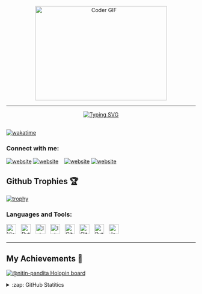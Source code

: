 <p align="center">
  <img alt="Coder GIF" height=250 width=350 src="https://user-images.githubusercontent.com/37551474/113611467-3a567d80-9657-11eb-862b-b07b4f105c6f.gif" />
</p>
<hr>
<div align="center">
<a href="https://git.io/typing-svg"><img src="https://readme-typing-svg.herokuapp.com?font=green&size=30&pause=1000&color=24D10F&align&center=true&vCenter=true&width=435&lines=Hi%2C+My+Self+Nitin;Computer+Science+Student;Frontend+Developer;Open+Source+Enthusiast+;Problem+Solver" alt="Typing SVG" /></a>
</div>
<br>


[![wakatime](https://wakatime.com/badge/user/9b71033d-3f00-4e15-8f10-d968df07f01c/project/44569291-ac23-4ecb-b6ba-cd7a447283bf.svg)](https://wakatime.com/badge/user/9b71033d-3f00-4e15-8f10-d968df07f01c/project/44569291-ac23-4ecb-b6ba-cd7a447283bf)

### Connect with me:

[![website](https://img.icons8.com/color/48/000000/twitter--v1.png)](https://twitter.com/NitinPandita_#gh-light-mode-only)
[![website](https://img.icons8.com/color/48/000000/twitter--v1.png)](https://twitter.com/NitinPandita_#gh-dark-mode-only)
&nbsp;&nbsp;
[![website](https://img.icons8.com/color/48/000000/linkedin.png)](https://www.linkedin.com/in/nitin-pandita-148070213/#gh-light-mode-only)
[![website](https://img.icons8.com/color/48/000000/linkedin.png)](https://www.linkedin.com/in/nitin-pandita-148070213/#gh-dark-mode-only)


## Github Trophies 🏆
[![trophy](https://github-profile-trophy.vercel.app/?username=nitin-pandita&margin-w=15&margin-h=15&theme=gruvbox)](https://github.com/ryo-ma/github-profile-trophy)

### Languages and Tools:

<img align="left" alt="Visual Studio Code" width="26px" src="https://cdn.jsdelivr.net/gh/devicons/devicon/icons/vscode/vscode-original.svg" style="padding-right:10px;" />
<img align="left" alt="Python" width="26px" src="https://cdn.jsdelivr.net/gh/devicons/devicon/icons/python/python-original.svg" style="padding-right:10px;" />
<img align="left" alt="InteliJ" width="26px" src="https://cdn.iconscout.com/icon/free/png-512/intellij-3-1175019.png?f=avif&w=256" style="padding-right:10px;" />
<img align="left" alt="InteliJ" width="26px" src="https://cdn.iconscout.com/icon/free/png-512/react-1-282599.png?f=avif&w=256" style="padding-right:10px;" />
<img align="left" alt="Git" width="26px" src="https://cdn.jsdelivr.net/gh/devicons/devicon/icons/git/git-original.svg" style="padding-right:10px;" />
<img align="left" alt="GitHub" width="26px" src="https://cdn.iconscout.com/icon/free/png-512/github-159-721954.png?f=avif&w=256" style="padding-right:10px;" />
<img align="left" alt="Python" width="26px" src="https://cdn.iconscout.com/icon/free/png-512/python-2-226051.png?f=avif&w=256" style="padding-right:10px;" />
<img align="left" alt="Java" width="26px" src="https://cdn.iconscout.com/icon/free/png-512/java-60-1174953.png?f=avif&w=256" style="padding-right:10px;" />

<br />
<br />

---

## My Achievements 🙌
[![@nitin-pandita Holopin board](https://holopin.me/nitinpandita)](https://holopin.io/@nitinpandita)

<details>
  <summary>:zap: GitHub Statitics</summary>

  <img align="left" alt="My GitHub Stats" src="https://github-readme-stats.vercel.app/api?username=nitin-pandita&show_icons=true&hide_border=false&title_color=ff652f&icon_color=FFE400&bg_color=09131B&text_color=ffffff&border_color=0c1a25" />

  
<!-- [![GitHub Streak](http://github-readme-streak-stats.herokuapp.com?user=nitin-pandita&theme=dark&hide_border=true)](https://git.io/streak-stats)
</details> -->
<p>


```python
class nitin-pandita():
    
  def __init__(self):
    self.name = "Nitin Pandita";
    self.username = "nitin-pandita";
    self.location = "Jammu, India";
    self.twitter = "@nitin-pandita";
 
  
  def __str__(self):
    return self.name

if __name__ == '__main__':
    me = nitin-pandita()
```
<!-- -------------------------------------------profile -->

---

<img align="right" alt="GIF" height="170px" src="https://media.giphy.com/media/J5B1Y8QZnzXXbLQIBu/giphy.gif" />

### Spotify Playing 🎧
[![Spotify](https://spotify-github-profile.vercel.app/api/view?uid=9v2a7zu8xpna0uoe64zw9hv08&cover_image=true&theme=novatorem&bar_color_cover=false&bar_color=53b14f)](https://github.com/kittinan/spotify-github-profile)

---
<!-- <div align="center">
[![spotify-github-profile](https://spotify-github-profile.vercel.app/api/view?uid=9v2a7zu8xpna0uoe64zw9hv08&cover_image=true&theme=default)](https://github.com/kittinan/spotify-github-profile)
</div> -->


  <h4 align="center">Visitor's count :eyes:</h4>
  <p align="center"><img src="https://profile-counter.glitch.me/{nitin-pandita}/count.svg" alt="nitin-pandita :: Visitor's Count" /></p>


[twitter]: https://twitter.com/NitinPandita_
[instagram]: https://www.instagram.com/arj_nitin_/
[linkedin]: https://www.linkedin.com/in/nitin-pandita-148070213/



